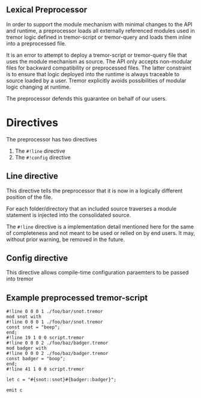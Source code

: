 ## Lexical Preprocessor

In order to support the module mechanism with minimal changes to the API and runtime,
a preprocessor loads all externally referenced modules used in tremor logic defined
in tremor-script or tremor-query and loads them inline into a preprocessed file.

It is an error to attempt to deploy a tremor-script or tremor-query file that uses the
module mechanism as source. The API only accepts non-modular files for backward compatibility
or preprocessed files. The latter constraint is to ensure that logic deployed into the
runtime is always traceable to source loaded by a user. Tremor explicitly avoids possibilities
of modular logic changing at runtime.

The preprocessor defends this guarantee on behalf of our users.

# Directives

The preprocessor has two directives

1. The `#!line` directive
2. The `#!config` directive

## Line directive

This directive tells the preprocessor that it is now in a logically different position of the file.

For each folder/directory that an included source traverses a module statement is injected into the consolidated source.

The `#!line` directive is a implementation detail mentioned here for the same of completeness and not meant to be used or relied on by end users. It may, without prior warning, be removed in the future.

## Config directive

This directive allows compile-time configuration paraemters to be passed into tremor

## Example preprocessed tremor-script

```tremor
#!line 0 0 0 1 ./foo/bar/snot.tremor
mod snot with
#!line 0 0 0 1 ./foo/bar/snot.tremor
const snot = "beep";
end;
#!line 19 1 0 0 script.tremor
#!line 0 0 0 2 ./foo/baz/badger.tremor
mod badger with
#!line 0 0 0 2 ./foo/baz/badger.tremor
const badger = "boop";
end;
#!line 41 1 0 0 script.tremor

let c = "#{snot::snot}#{badger::badger}";

emit c
```
